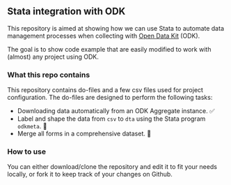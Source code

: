 ## Stata integration with ODK

This repository is aimed at showing how we can use Stata to automate data management processes when collecting with [Open Data Kit](https://getodk.org/) (ODK).

The goal is to show code example that are easily modified to work with (almost) any project using ODK.

### What this repo contains

This repository contains do-files and a few csv files used for project configuration. 
The do-files are designed to perform the following tasks:

* Downloading data automatically from an ODK Aggregate instance. ✅ 
* Label and shape the data from `csv` to `dta` using the Stata program `odkmeta`. 🚧
* Merge all forms in a comprehensive dataset. 🚧


### How to use

You can either download/clone the repository and edit it to fit your needs locally, or fork it to keep track of your changes on Github.

